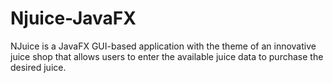 # Njuice-JavaFX
NJuice is a JavaFX GUI-based application with the theme of an innovative juice shop that allows users to enter the available juice data to purchase the desired juice.
